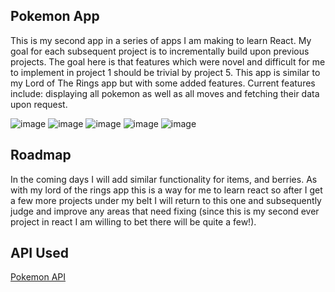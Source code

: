 ## Pokemon App

This is my second app in a series of apps I am making to learn React. My goal for each subsequent project is to incrementally build upon previous projects. The goal here is that features which were novel and difficult for me to implement in project 1 should be trivial by project 5. This app is similar to my Lord of The Rings app but with some added features. Current features include: displaying all pokemon as well as all moves and fetching their data upon request.

![image](https://github.com/user-attachments/assets/928558a6-4eb6-4b17-8763-18dc86ece55b)
![image](https://github.com/user-attachments/assets/d9dc7b70-5466-46c3-b00b-1352f2309dea)
![image](https://github.com/user-attachments/assets/56e6426c-0b5b-4ecd-a260-bede07ee625d)
![image](https://github.com/user-attachments/assets/9de40e15-e753-4c12-b1eb-2798db1d772d)
![image](https://github.com/user-attachments/assets/60483bed-a51b-4d42-aff0-3fc3bffc7014)




## Roadmap
In the coming days I will add similar functionality for items, and berries. As with my lord of the rings app this is a way for me to learn react so after I get a few more projects under my belt I will return to this one and subsequently judge and improve 
any areas that need fixing (since this is my second ever project in react I am willing to bet there will be quite a few!).

## API Used
[Pokemon API](https://pokeapi.co/)

